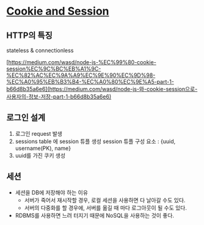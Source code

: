 # [Cookie and Session](https://interconnection.tistory.com/74)

## HTTP의 특징

stateless & connectionless

[https://medium.com/wasd/node-js-%EC%99%80-cookie-session%EC%9C%BC%EB%A1%9C-%EC%82%AC%EC%9A%A9%EC%9E%90%EC%9D%98-%EC%A0%95%EB%B3%B4-%EC%A0%80%EC%9E%A5-part-1-b66d8b35a6e6](https://medium.com/wasd/node-js-와-cookie-session으로-사용자의-정보-저장-part-1-b66d8b35a6e6)



## 로그인 설계

1. 로그인 request 발생
2. sessions table 에 session 튜플 생성
   session 튜플 구성 요소 : {uuid, username(PK), name}
3. uuid를 가진 쿠키 생성 



## 세션

- 세션을 DB에 저장해야 하는 이유
  - 서버가 죽어서 재시작할 경우, 로컬 세션을 사용하면 다 날아갈 수도 있다.
  - 서버의 다중화를 할 경우에, 서버를 옮길 때 마다 로그아웃이 될 수도 있다.
- RDBMS를 사용하면 느려 터지기 때문에 NoSQL을 사용하는 것이 좋다.